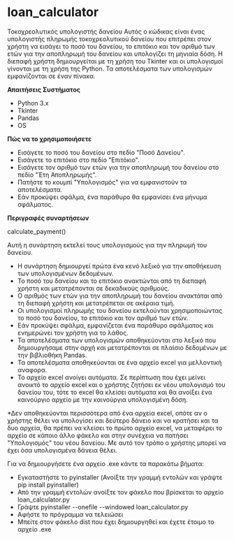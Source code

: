 # loan_calculator
Τοκοχρεολυτικός υπολογιστής δανείου
Αυτός ο κώδικας είναι ένας υπολογιστής πληρωμής τοκοχρεολυτικού δανείου που επιτρέπει στον χρήστη να εισάγει το ποσό του δανείου, το επιτόκιο και τον αριθμό των ετών για την αποπληρωμή του δανείου και υπολογίζει τη μηνιαία δόση. Η διεπαφή χρήστη δημιουργείται με τη χρήση του Tkinter και οι υπολογισμοί γίνονται με τη χρήση της Python. Τα αποτελέσματα των υπολογισμών εμφανίζονται σε έναν πίνακα.

**Απαιτήσεις Συστήματος**
- Python 3.x
- Tkinter
- Pandas
- OS

**Πώς να το χρησιμοποιήσετε**
- Εισάγετε το ποσό του δανείου στο πεδίο "Ποσό Δανείου".
- Εισάγετε το επιτόκιο στο πεδίο "Επιτόκιο".
- Εισάγετε τον αριθμό των ετών για την αποπληρωμή του δανείου στο πεδίο "Έτη Αποπληρωμής".
- Πατήστε το κουμπί "Υπολογισμός" για να εμφανιστούν τα αποτελέσματα.
- Εάν προκύψει σφάλμα, ένα παράθυρο θα εμφανίσει ένα μήνυμα σφάλματος.

**Περιγραφές συναρτήσεων**

calculate_payment()

Αυτή η συνάρτηση εκτελεί τους υπολογισμούς για την πληρωμή του δανείου.

- Η συνάρτηση δημιουργεί πρώτα ένα κενό λεξικό για την αποθήκευση των υπολογισμένων δεδομένων.
- Το ποσό του δανείου και το επιτόκιο ανακτώνται από τη διεπαφή χρήστη και μετατρέπονται σε δεκαδικούς αριθμούς.
- Ο αριθμός των ετών για την αποπληρωμή του δανείου ανακτάται από τη διεπαφή χρήστη και μετατρέπεται σε ακέραια τιμή.
- Οι υπολογισμοί πληρωμής του δανείου εκτελούνται χρησιμοποιώντας το ποσό του δανείου, το επιτόκιο και τον αριθμό των ετών.
- Εάν προκύψει σφάλμα, εμφανίζεται ένα παράθυρο σφάλματος και ενημερώνει τον χρήστη για το λάθος.
- Τα αποτελέσματα των υπολογισμών αποθηκεύονται στο λεξικό που δημιουργήσαμε στην αρχή και μετατρέπονται σε πλαίσιο δεδομένων με την βιβλιοθήκη Pandas.
- Τα αποτελέσματα αποθηκεύονται σε ένα αρχείο excel για μελλοντική αναφορα.
- Το αρχείο excel ανοίγει αυτόματα. Σε περίπτωση που έχει μείνει ανοικτό το αρχείο excel και ο χρήστης ζητήσει εκ νέου υπολογισμό του δανείου του, τότε το excel θα κλείσει αυτόματα και θα ανοίξει ένα καινούργιο αρχείο με την καινούργια υπολογισμένη δόση. 

*Δεν αποθηκεύονται περισσότερα από ένα αρχεία excel, οπότε αν ο χρήστης θέλει να υπολογίσει και δεύτερο δάνειο και να κρατήσει και τα δυο αρχεία, θα πρέπει να κλείσει το πρώτο αρχείο excel, να μεταφέρει το αρχείο σε κάποιο άλλο φάκελο και στην συνέχεια να πατήσει "Υπολογισμός" του νέου δανείου. Με αυτό τον τρόπο ο χρήστης μπορεί να έχει όσα υπολογισμένα δάνεια θέλει.

Για να δημιουργήσετε ένα αρχείο .exe κάντε τα παρακάτω βήματα:
- Εγκαταστήστε το pyinstaller (Ανοίξτε την γραμμή εντολών και γράψτε pip install pyinstaller)
- Από την γραμμή εντολών ανοίξτε τον φάκελο που βρίσκεται το αρχείο loan_calculator.py
- Γράψτε pyinstaller --onefile --windowed loan_calculator.py
- Αφήστε το πρόγραμμα να τελειώσει
- Μπείτε στον φάκελο dist που έχει δημιουργηθεί και έχετε έτοιμο το αρχείο .exe
